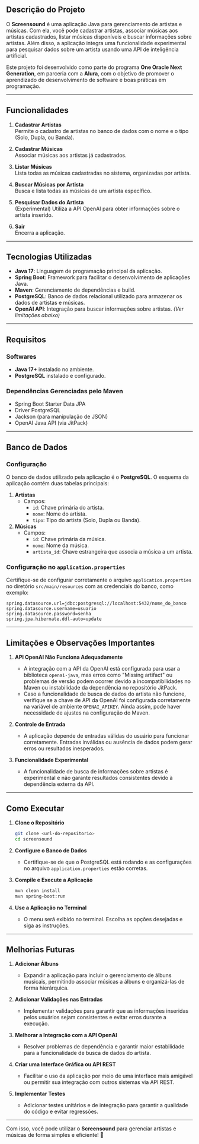 
## Descrição do Projeto

O **Screensound** é uma aplicação Java para gerenciamento de artistas e músicas. Com ela, você pode cadastrar artistas, associar músicas aos artistas cadastrados, listar músicas disponíveis e buscar informações sobre artistas. Além disso, a aplicação integra uma funcionalidade experimental para pesquisar dados sobre um artista usando uma API de inteligência artificial.

Este projeto foi desenvolvido como parte do programa **One Oracle Next Generation**, em parceria com a **Alura**, com o objetivo de promover o aprendizado de desenvolvimento de software e boas práticas em programação.

---

## Funcionalidades

1. **Cadastrar Artistas**  
   Permite o cadastro de artistas no banco de dados com o nome e o tipo (Solo, Dupla, ou Banda).

2. **Cadastrar Músicas**  
   Associar músicas aos artistas já cadastrados.

3. **Listar Músicas**  
   Lista todas as músicas cadastradas no sistema, organizadas por artista.

4. **Buscar Músicas por Artista**  
   Busca e lista todas as músicas de um artista específico.

5. **Pesquisar Dados do Artista**  
   (Experimental) Utiliza a API OpenAI para obter informações sobre o artista inserido.

6. **Sair**  
   Encerra a aplicação.

---

## Tecnologias Utilizadas

- **Java 17**: Linguagem de programação principal da aplicação.
- **Spring Boot**: Framework para facilitar o desenvolvimento de aplicações Java.
- **Maven**: Gerenciamento de dependências e build.
- **PostgreSQL**: Banco de dados relacional utilizado para armazenar os dados de artistas e músicas.
- **OpenAI API**: Integração para buscar informações sobre artistas. *(Ver limitações abaixo)*

---

## Requisitos

### Softwares
- **Java 17+** instalado no ambiente.
- **PostgreSQL** instalado e configurado.

### Dependências Gerenciadas pelo Maven
- Spring Boot Starter Data JPA
- Driver PostgreSQL
- Jackson (para manipulação de JSON)
- OpenAI Java API (via JitPack)

---

## Banco de Dados

### Configuração
O banco de dados utilizado pela aplicação é o **PostgreSQL**. O esquema da aplicação contém duas tabelas principais:
1. **Artistas**
   - Campos:
     - `id`: Chave primária do artista.
     - `nome`: Nome do artista.
     - `tipo`: Tipo do artista (Solo, Dupla ou Banda).
2. **Músicas**
   - Campos:
     - `id`: Chave primária da música.
     - `nome`: Nome da música.
     - `artista_id`: Chave estrangeira que associa a música a um artista.

### Configuração no `application.properties`
Certifique-se de configurar corretamente o arquivo `application.properties` no diretório `src/main/resources` com as credenciais do banco, como exemplo:

```properties
spring.datasource.url=jdbc:postgresql://localhost:5432/nome_do_banco
spring.datasource.username=usuario
spring.datasource.password=senha
spring.jpa.hibernate.ddl-auto=update
```

---

## Limitações e Observações Importantes

1. **API OpenAI Não Funciona Adequadamente**
   - A integração com a API da OpenAI está configurada para usar a biblioteca `openai-java`, mas erros como "Missing artifact" ou problemas de versão podem ocorrer devido a incompatibilidades no Maven ou instabilidade da dependência no repositório JitPack.
   - Caso a funcionalidade de busca de dados do artista não funcione, verifique se a chave de API da OpenAI foi configurada corretamente na variável de ambiente `OPENAI_APIKEY`. Ainda assim, pode haver necessidade de ajustes na configuração do Maven.

2. **Controle de Entrada**
   - A aplicação depende de entradas válidas do usuário para funcionar corretamente. Entradas inválidas ou ausência de dados podem gerar erros ou resultados inesperados.

3. **Funcionalidade Experimental**
   - A funcionalidade de busca de informações sobre artistas é experimental e não garante resultados consistentes devido à dependência externa da API.

---

## Como Executar

1. **Clone o Repositório**
   ```bash
   git clone <url-do-repositorio>
   cd screensound
   ```

2. **Configure o Banco de Dados**
   - Certifique-se de que o PostgreSQL está rodando e as configurações no arquivo `application.properties` estão corretas.

3. **Compile e Execute a Aplicação**
   ```bash
   mvn clean install
   mvn spring-boot:run
   ```

4. **Use a Aplicação no Terminal**
   - O menu será exibido no terminal. Escolha as opções desejadas e siga as instruções.

---

## Melhorias Futuras

1. **Adicionar Álbuns**
   - Expandir a aplicação para incluir o gerenciamento de álbuns musicais, permitindo associar músicas a álbuns e organizá-las de forma hierárquica.

2. **Adicionar Validações nas Entradas**
   - Implementar validações para garantir que as informações inseridas pelos usuários sejam consistentes e evitar erros durante a execução.

3. **Melhorar a Integração com a API OpenAI**
   - Resolver problemas de dependência e garantir maior estabilidade para a funcionalidade de busca de dados do artista.

4. **Criar uma Interface Gráfica ou API REST**
   - Facilitar o uso da aplicação por meio de uma interface mais amigável ou permitir sua integração com outros sistemas via API REST.

5. **Implementar Testes**
   - Adicionar testes unitários e de integração para garantir a qualidade do código e evitar regressões.

---

Com isso, você pode utilizar o **Screensound** para gerenciar artistas e músicas de forma simples e eficiente! 🚀
